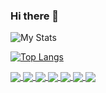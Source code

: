 ### Hi there 👋

<!--kah-ve/kah-ve** is a ✨ _special_ ✨ repository because its `README.md` (this file) appears on your GitHub profile.-->

![My Stats](https://github-readme-stats.vercel.app/api?username=kah-ve&show_icons=true&theme=dracula)


[![Top Langs](https://github-readme-stats.vercel.app/api/top-langs/?username=kah-ve&hide=html&layout=compact&theme=dracula)](https://github.com/kah-ve/github-readme-stats)


<a href="https://github.com/kah-ve/MarketGAN">
  <img align="center" src="https://github-readme-stats.vercel.app/api/pin/?username=kah-ve&repo=MarketGAN&theme=tokyonight" />
</a>    

<a href="https://github.com/kah-ve/TrafficSignGAN">
  <img align="center" src="https://github-readme-stats.vercel.app/api/pin/?username=kah-ve&repo=TrafficSignGAN&theme=tokyonight" />
</a>    

<a href="https://github.com/kah-ve/zionpark-reserve">
  <img align="center" src="https://github-readme-stats.vercel.app/api/pin/?username=kah-ve&repo=zionpark-reserve&theme=tokyonight" />
</a>    

<a href="https://github.com/kah-ve/kah-ve.github.io">
  <img align="center" src="https://github-readme-stats.vercel.app/api/pin/?username=kah-ve&repo=kah-ve.github.io&theme=tokyonight" />
</a>

<a href="https://github.com/kah-ve/fullstack-boilerplate-app">
  <img align="center" src="https://github-readme-stats.vercel.app/api/pin/?username=kah-ve&repo=fullstack-boilerplate-app&theme=tokyonight" />
</a>    

<a href="https://github.com/kah-ve/realestate-discord-notifier">
  <img align="center" src="https://github-readme-stats.vercel.app/api/pin/?username=kah-ve&repo=realestate-discord-notifier&theme=tokyonight" />
</a>    

<a href="https://github.com/kah-ve/blackjack-python-oop">
  <img align="center" src="https://github-readme-stats.vercel.app/api/pin/?username=kah-ve&repo=blackjack-python-oop&theme=tokyonight" />
</a>    

